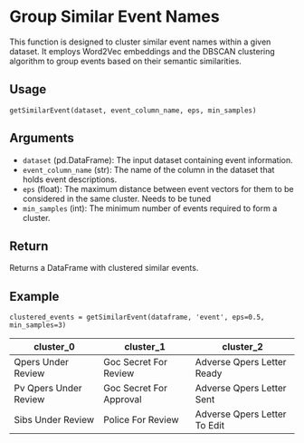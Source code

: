 # Group Similar Event Names

This function is designed to cluster similar event names within a given dataset. It employs Word2Vec embeddings and the DBSCAN clustering algorithm to group events based on their semantic similarities.

## Usage
``
getSimilarEvent(dataset, event_column_name, eps, min_samples)
``

## Arguments
- `dataset` (pd.DataFrame): The input dataset containing event information.
- `event_column_name` (str): The name of the column in the dataset that holds event descriptions.
- `eps` (float): The maximum distance between event vectors for them to be considered in the same cluster. Needs to be tuned 
- `min_samples` (int): The minimum number of events required to form a cluster.


## Return
Returns a DataFrame with clustered similar events.

## Example
```
clustered_events = getSimilarEvent(dataframe, 'event', eps=0.5, min_samples=3)
```

| cluster_0 | cluster_1 | cluster_2 |
| --- | --- | --- |
| Qpers Under Review | Goc Secret For Review | Adverse Qpers Letter Ready |
| Pv Qpers Under Review | Goc Secret For Approval | Adverse Qpers Letter Sent |
| Sibs Under Review | Police For Review | Adverse Qpers Letter To Edit |
